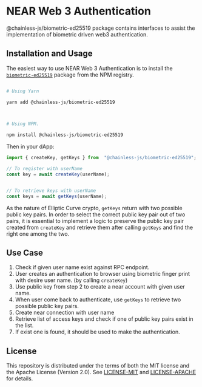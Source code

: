 
# NEAR Web 3 Authentication

  

@chainless-js/biometric-ed25519 package contains interfaces to assist the implementation of biometric driven web3 authentication. 
  

## Installation and Usage

  

The easiest way to use NEAR Web 3 Authentication is to install the [`biometric-ed25519`](https://www.npmjs.com/package/@chainless-js/biometric-ed25519) package from the NPM registry.
  

```bash

# Using Yarn

yarn add @chainless-js/biometric-ed25519 

  

# Using NPM.

npm install @chainless-js/biometric-ed25519 

```

Then in your dApp:

  

```ts
import { createKey, getKeys } from  "@chainless-js/biometric-ed25519";

// To register with userName
const key = await createKey(userName);


// To retrieve keys with userName
const keys = await getKeys(userName);

```

As the nature of Elliptic Curve crypto, `getKeys` return with two possible public key pairs. In order to select the correct public key pair out of two pairs, it is essential to implement a logic to preserve the public key pair created from `createKey` and retrieve them after calling `getKeys` and find the right one among the two. 


## Use Case

1. Check if given user name exist against RPC endpoint.
2. User creates an authentication to browser using biometric finger print with desire user name. (by calling `createKey`)
3. Use public key from step 2 to create a near account with given user name. 
4. When user come back to authenticate, use `getKeys` to retrieve two possible public key pairs. 
5. Create near connection with user name
6. Retrieve list of access keys and check if one of public key pairs exist in the list.
7. If exist one is found, it should be used to make the authentication. 

  
## License


This repository is distributed under the terms of both the MIT license and the Apache License (Version 2.0). See [LICENSE-MIT](LICENSE-MIT) and [LICENSE-APACHE](LICENSE-APACHE) for details.
